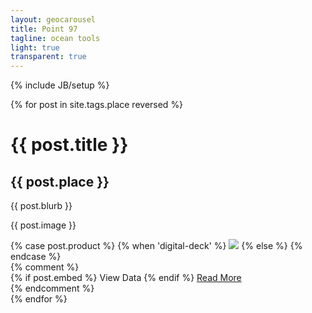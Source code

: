 ```yaml
---
layout: geocarousel
title: Point 97
tagline: ocean tools
light: true
transparent: true
---
```

{% include JB/setup %}
<div id="carousel-wrapper">
  <div id="map"> </div>
  <div id="geocarousel" class="carousel">
    <!-- Indicators -->
    <!-- <ol class="carousel-indicators" style="display:none">
      <li data-target="#geocarousel" data-slide-to="0" class="active"></li>
      {% for post in site.tags.place reversed %}
      <li data-target="#geocarousel" data-slide-to="{{forloop.index + 1}}"></li>
      {% endfor %}
    </ol> -->
    <div class="carousel-inner">
      {% for post in site.tags.place reversed %}
      <div class="item{% if forloop.first %} active{% endif %}" data-lat="{{ post.lat }}" data-lng="{{ post.lng }}" data-zoom="{{ post.zoom }}" data-hash="{{ post.url }}">
        <div class="container">
          <div class="carousel-caption lens">
            <div class="lens-panel">
                <div class="lens-panel-contents">
                  <div class="lens-panel-text">
                    <h1>{{ post.title }}</h1>
                    <h2>{{ post.place }}</h2>  
                      <p>{{ post.blurb }}</p>
                      <p>{{ post.image }}</p>
                      <div class="product-icon">
                      {% case post.product %}
                      {% when 'digital-deck' %}
                      <img src="{{ ASSET_PATH }}/images/logos/DigitalDeckLOGO.svg"/>
                      {% else %}
                      {% endcase %}
                      </div>
                  </div>
                  <!-- <ul class="list-unstyled">
                    <li>partner</li>
                    <li>product</li>
                  </ul> -->
                 {% comment %} <div class="btn-group hidden-phone">
                  {% if post.embed %}
                    <a class="btn btn-default view-btn" data-embed="{{ post.embed|escape }}">View Data</a>
                  {% endif %}
                    <a class="btn btn-default" href="{{BASE_PATH}}{{ post.url }}">Read More</a>
                  </div>
                  {% endcomment %}
                </div>
            </div>
          </div>
        </div>
      </div>
      {% endfor %}
    </div>
    <a class="left carousel-control hidden-xs" href="#geocarousel" data-slide="prev">
      <i class="icon-chevron-left"> </i>
    </a>
    <a class="right carousel-control hidden-xs" href="#geocarousel" data-slide="next">
      <i class="icon-chevron-right"> </i>
    </a>
  </div>
</div>
